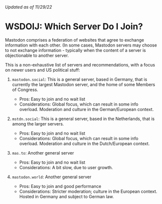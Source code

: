 _Updated as of 11/29/22_

# WSDOIJ: Which Server Do I Join?

Mastodon comprises a federation of websites that agree to exchange information with each other. (In some cases, Mastodon servers may choose to not exchange information - typically when the content of a server is objectionable to another server.

This is a non-exhaustive list of servers and recommendations, with a focus on newer users and US political stuff:

1. `mastodon.social`: This is a general server, based in Germany, that is currently the largest Mastodon server, and the home of some Members of Congress. 
   - Pros: Easy to join and no wait list
   - Considerations: Global focus, which can result in some info overload. Moderation and culture in the German/European context.

2. `mstdn.social`: This is a general server, based in the Netherlands, that is among the larger servers.
   - Pros: Easy to join and no wait list
   - Considerations: Global focus, which can result in some info overload. Moderation and culture in the Dutch/European context.

3. `mas.to`: Another general server
   - Pros: Easy to join and no wait list
   - Considerations: A bit slow, due to user growth.

3. `mastodon.world`: Another general server
   - Pros: Easy to join and good performance
   - Considerations: Stricter moderation; culture in the European context. Hosted in Germany and subject to German law.
